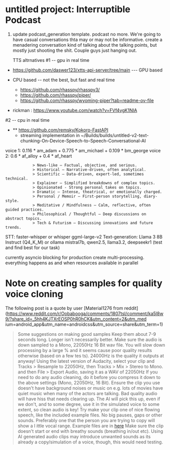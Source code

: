 # untitled project: Interruptible Podcast

1. update podcast_generation template. podcast no more. We're going to have casual conversations thta may or 
may not be informative. create a menadering conversation kind of talking about the talking points, but mostly just 
shooting the shit. Couple guys just hanging out.


    TTS altrnatives
#1 -- gpu in real time
  - https://github.com/daswer123/xtts-api-server/tree/main  --- GPU based
  - CPU based -- not the best, but fast and real time
    - https://github.com/rhasspy/rhasspy3/
    - https://github.com/rhasspy/piper/
    - https://github.com/rhasspy/wyoming-piper?tab=readme-ov-file

  - rickman : https://www.youtube.com/watch?v=FVf4vgK1NIA

#2 -- cpu in real time
  - ** https://github.com/remsky/Kokoro-FastAPI
    - streaming implementation in ~/Builds/builds/untitled-v2-text-chunking-On-Device-Speech-to-Speech-Conversational-AI

voice 1: 0.116 * am_adam + 0.775 * am_michael + 0.109 * bm_george
voice 2: 0.6 * af_alloy + 0.4 * af_heart

```
            > News-like – Factual, objective, and serious.
            > Historical – Narrative-driven, often analytical.
            > Scientific – Data-driven, expert-led, sometimes technical.
            > Explainer – Simplified breakdowns of complex topics.
            > Opinionated - Strong personal takes on topics.
            > Dramatic – Intense, theatrical, or emotionally charged.
            > Personal / Memoir – First-person storytelling, diary-style.
            > Meditative / Mindfulness – Calm, reflective, often guided practices.
            > Philosophical / Thoughtful – Deep discussions on abstract topics.
            > Tech & Futurism – Discussing innovations and future trends.
```



STT: faster-whisper or whisper ggml-large-v2
Text-generation: Llama 3 8B Instruct (Q4_K_M) or ollama mistral7b, qwen2.5, llama3.2, deepseekr1 (test and find best for our task)


currently asyncio blocking
for production create multi-processing. everything happens as and when resources available in parallel


# Note on creating samples for quality voice cloning
The following post is a quote by user [Material1276 from reddit](https://www.reddit.com/r/Oobabooga/comments/1807tsl/comment/ka5l8w9/?share_id=_5hh4KJTXrEOSP0hR0hCK&utm_content=2&utm_med    ium=android_app&utm_name=androidcss&utm_source=share&utm_term=1)
> Some suggestions on making good samples
> Keep them about 7-9 seconds long. Longer isn't necessarily better.
> Make sure the audio is down sampled to a Mono, 22050Hz 16 Bit wav file. You will slow down processing by a large % and it seems cause poor quality results otherwise (based on a few tes    ts). 24000Hz is the quality it outputs at anyway!
> Using the latest version of Audacity, select your clip and Tracks > Resample to 22050Hz, then Tracks > Mix > Stereo to Mono. and then File > Export Audio, saving it as a WAV of 22050Hz
> If you need to do any audio cleaning, do it before you compress it down to the above settings (Mono, 22050Hz, 16 Bit).
> Ensure the clip you use doesn't have background noises or music on e.g. lots of movies have quiet music when many of the actors are talking. Bad quality audio will have hiss that needs     clearing up. The AI will pick this up, even if we don't, and to some degree, use it in the simulated voice to some extent, so clean audio is key!
> Try make your clip one of nice flowing speech, like the included example files. No big pauses, gaps or other sounds. Preferably one that the person you are trying to copy will show a l    ittle vocal range. Example files are in [here](https://github.com/oobabooga/text-generation-webui/tree/main/extensions/coqui_tts/voices)
> Make sure the clip doesn't start or end with breathy sounds (breathing in/out etc).
> Using AI generated audio clips may introduce unwanted sounds as its already a copy/simulation of a voice, though, this would need testing.